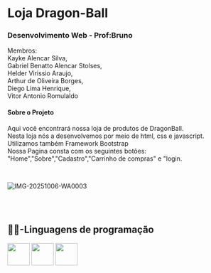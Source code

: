 <h1>Loja Dragon-Ball</h1>
<h3>Desenvolvimento Web - Prof:Bruno</h3>

<p>Membros:<br> Kayke Alencar Silva, <br> Gabriel  Benatto Alencar Stolses,<br> Helder Virissio Araujo,<br> Arthur de Oliveira Borges,<br> Diego Lima Henrique,<br> Vitor Antonio Romulaldo</p>


<h4>Sobre o Projeto</h4>
<p>Aqui você encontrará nossa loja de produtos de DragonBall. <br> Nesta loja nós a desenvolvemos por meio de html, css e javascript. Utilizamos também Framework Bootstrap
  <br> Nossa Pagina consta com os seguintes botões: "Home","Sobre","Cadastro","Carrinho de compras" e "login.</p>
<br>

![IMG-20251006-WA0003](https://github.com/user-attachments/assets/1720d754-fb23-4bf0-9586-10a8520cb619)




<br/>
<br>

<section>
  <h2>👨‍💻-Linguagens de programação</h2>
  <div >
    <img width="50" heigth="50" src="https://cdn.jsdelivr.net/gh/devicons/devicon@latest/icons/html5/html5-plain.svg" />
    <img width="50" heigth="50" src="https://cdn.jsdelivr.net/gh/devicons/devicon@latest/icons/css3/css3-plain.svg" />
    <img width="50" heigth="50" src="https://cdn.jsdelivr.net/gh/devicons/devicon@latest/icons/javascript/javascript-plain.svg" />
  </div>
</section>

